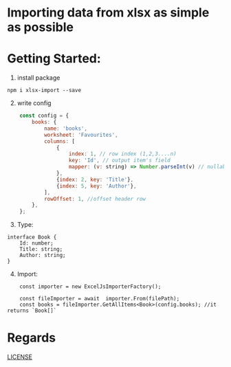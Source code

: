 # Importing data from xlsx as simple as possible
 
# Getting Started:

1. install package

```
npm i xlsx-import --save
```

2. write config
```javascript
    const config = {
        books: {
            name: 'books',
            worksheet: 'Favourites',
            columns: [
                {
                    index: 1, // row index (1,2,3....n) 
                    key: 'Id', // output item's field
                    mapper: (v: string) => Number.parseInt(v) // nullable, for transformating values
                },
                {index: 2, key: 'Title'},
                {index: 5, key: 'Author'}, 
            ],
            rowOffset: 1, //offset header row
        },
    };
```

3. Type:
```typescipt
interface Book {
    Id: number;
    Title: string;
    Author: string;
}
```

4. Import:
```typescipt
    const importer = new ExcelJsImporterFactory();
    
    const fileImporter = await  importer.From(filePath);
    const books = fileImporter.GetAllItems<Book>(config.books); //it returns `Book[]`
```

# Regards

[LICENSE](LICENSE)